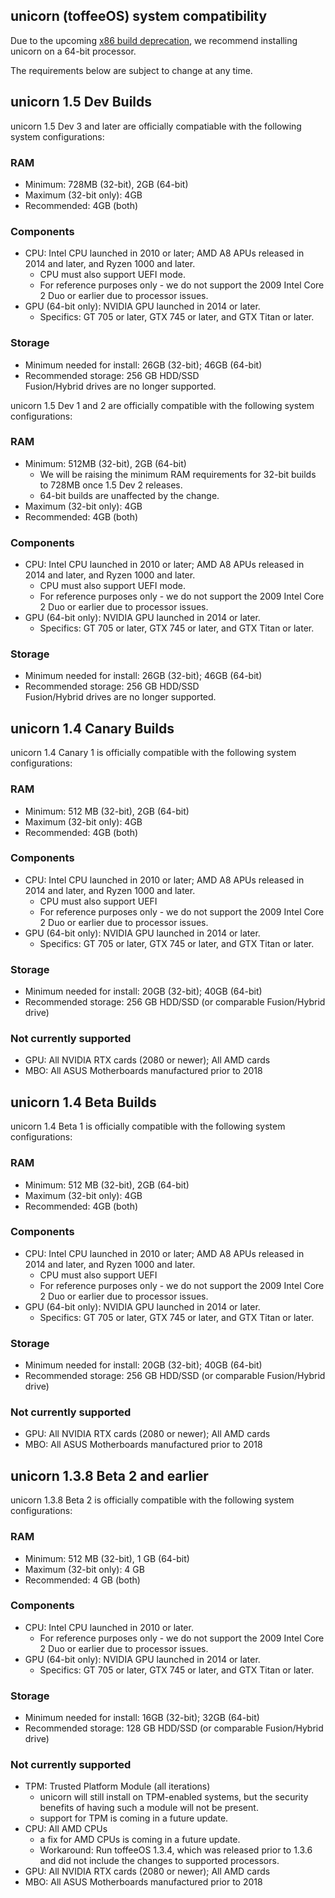 ## unicorn (toffeeOS) system compatibility
Due to the upcoming [x86 build deprecation](https://github.com/onetwentyfour/unicorndocs/blob/main/x86-build-support.md), we recommend installing unicorn on a 64-bit processor. 

The requirements below are subject to change at any time.

## unicorn 1.5 Dev Builds
unicorn 1.5 Dev 3 and later are officially compatiable with the following system configurations:

### RAM
- Minimum: 728MB (32-bit), 2GB (64-bit)
- Maximum (32-bit only): 4GB
- Recommended: 4GB (both)

### Components
- CPU: Intel CPU launched in 2010 or later; AMD A8 APUs released in 2014 and later, and Ryzen 1000 and later.
  - CPU must also support UEFI mode.
  - For reference purposes only - we do not support the 2009 Intel Core 2 Duo or earlier due to processor issues.
- GPU (64-bit only): NVIDIA GPU launched in 2014 or later.
  - Specifics: GT 705 or later, GTX 745 or later, and GTX Titan or later. 

### Storage
- Minimum needed for install: 26GB (32-bit); 46GB (64-bit)
- Recommended storage: 256 GB HDD/SSD  
Fusion/Hybrid drives are no longer supported.

unicorn 1.5 Dev 1 and 2 are officially compatible with the following system configurations:

### RAM
- Minimum: 512MB (32-bit), 2GB (64-bit)
  - We will be raising the minimum RAM requirements for 32-bit builds to 728MB once 1.5 Dev 2 releases. 
  - 64-bit builds are unaffected by the change.
- Maximum (32-bit only): 4GB
- Recommended: 4GB (both)

### Components
- CPU: Intel CPU launched in 2010 or later; AMD A8 APUs released in 2014 and later, and Ryzen 1000 and later.
  - CPU must also support UEFI mode.
  - For reference purposes only - we do not support the 2009 Intel Core 2 Duo or earlier due to processor issues.
- GPU (64-bit only): NVIDIA GPU launched in 2014 or later.
  - Specifics: GT 705 or later, GTX 745 or later, and GTX Titan or later. 

### Storage
- Minimum needed for install: 26GB (32-bit); 46GB (64-bit)
- Recommended storage: 256 GB HDD/SSD  
Fusion/Hybrid drives are no longer supported.

## unicorn 1.4 Canary Builds
unicorn 1.4 Canary 1 is officially compatible with the following system configurations:

### RAM
- Minimum: 512 MB (32-bit), 2GB (64-bit)
- Maximum (32-bit only): 4GB
- Recommended: 4GB (both)

### Components
- CPU: Intel CPU launched in 2010 or later; AMD A8 APUs released in 2014 and later, and Ryzen 1000 and later.
  - CPU must also support UEFI
  - For reference purposes only - we do not support the 2009 Intel Core 2 Duo or earlier due to processor issues.
- GPU (64-bit only): NVIDIA GPU launched in 2014 or later.
  - Specifics: GT 705 or later, GTX 745 or later, and GTX Titan or later. 

### Storage
- Minimum needed for install: 20GB (32-bit); 40GB (64-bit)
- Recommended storage: 256 GB HDD/SSD (or comparable Fusion/Hybrid drive)

### Not currently supported
- GPU: All NVIDIA RTX cards (2080 or newer); All AMD cards
- MBO: All ASUS Motherboards manufactured prior to 2018

## unicorn 1.4 Beta Builds
unicorn 1.4 Beta 1 is officially compatible with the following system configurations:

### RAM
- Minimum: 512 MB (32-bit), 2GB (64-bit)
- Maximum (32-bit only): 4GB
- Recommended: 4GB (both)

### Components
- CPU: Intel CPU launched in 2010 or later; AMD A8 APUs released in 2014 and later, and Ryzen 1000 and later.
  - CPU must also support UEFI
  - For reference purposes only - we do not support the 2009 Intel Core 2 Duo or earlier due to processor issues.
- GPU (64-bit only): NVIDIA GPU launched in 2014 or later.
  - Specifics: GT 705 or later, GTX 745 or later, and GTX Titan or later. 

### Storage
- Minimum needed for install: 20GB (32-bit); 40GB (64-bit)
- Recommended storage: 256 GB HDD/SSD (or comparable Fusion/Hybrid drive)

### Not currently supported
- GPU: All NVIDIA RTX cards (2080 or newer); All AMD cards
- MBO: All ASUS Motherboards manufactured prior to 2018

## unicorn 1.3.8 Beta 2 and earlier
unicorn 1.3.8 Beta 2 is officially compatible with the following system configurations:

### RAM
- Minimum: 512 MB (32-bit), 1 GB (64-bit)
- Maximum (32-bit only): 4 GB
- Recommended: 4 GB (both)

### Components
- CPU: Intel CPU launched in 2010 or later.
  - For reference purposes only - we do not support the 2009 Intel Core 2 Duo or earlier due to processor issues.
- GPU (64-bit only): NVIDIA GPU launched in 2014 or later.
  - Specifics: GT 705 or later, GTX 745 or later, and GTX Titan or later. 

### Storage
- Minimum needed for install: 16GB (32-bit); 32GB (64-bit)
- Recommended storage: 128 GB HDD/SSD (or comparable Fusion/Hybrid drive)

### Not currently supported
- TPM: Trusted Platform Module (all iterations)
  - unicorn will still install on TPM-enabled systems, but the security benefits of having such a module will not be present.
  - support for TPM is coming in a future update.
- CPU: All AMD CPUs
  - a fix for AMD CPUs is coming in a future update.
  - Workaround: Run toffeeOS 1.3.4, which was released prior to 1.3.6 and did not include the changes to supported processors.
- GPU: All NVIDIA RTX cards (2080 or newer); All AMD cards
- MBO: All ASUS Motherboards manufactured prior to 2018
